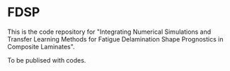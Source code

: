 # FDSP
This is the code repository for "Integrating Numerical Simulations and Transfer Learning Methods for Fatigue Delamination Shape Prognostics in Composite Laminates".

To be publised with codes.
